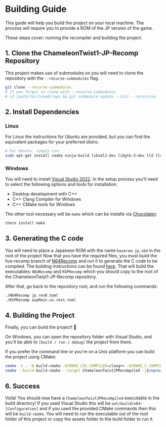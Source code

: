 # Building Guide

This guide will help you build the project on your local machine. The process will require you to provide a ROM of the JP version of the game.

These steps cover: running the recompiler and building the project.

## 1. Clone the ChameleonTwist1-JP-Recomp Repository
This project makes use of submodules so you will need to clone the repository with the `--recurse-submodules` flag.

```bash
git clone --recurse-submodules
# if you forgot to clone with --recurse-submodules
# cd /path/to/cloned/repo && git submodule update --init --recursive
```

## 2. Install Dependencies

### Linux
For Linux the instructions for Ubuntu are provided, but you can find the equivalent packages for your preferred distro.

```bash
# For Ubuntu, simply run:
sudo apt-get install cmake ninja-build libsdl2-dev libgtk-3-dev lld llvm clang
```

### Windows
You will need to install [Visual Studio 2022](https://visualstudio.microsoft.com/downloads/).
In the setup process you'll need to select the following options and tools for installation:
- Desktop development with C++
- C++ Clang Compiler for Windows
- C++ CMake tools for Windows

The other tool necessary will be `make` which can be installe via [Chocolatey](https://chocolatey.org/):
```bash
choco install make
```

## 3. Generating the C code

You will need to place a Japanese ROM with the name `baserom.jp.z64` in the root of the project
Now that you have the required files, you must build the live-recomp branch of [N64Recomp](https://github.com/N64Recomp/N64Recomp/tree/live-recomp) and run it to generate the C code to be compiled. The building instructions can be found [here](https://github.com/Mr-Wiseguy/N64Recomp?tab=readme-ov-file#building). That will build the executables: `N64Recomp` and `RSPRecomp` which you should copy to the root of the ChameleonTwist1-JP-Recomp repository.

After that, go back to the repository root, and run the following commands:
```bash
./N64Recomp jp.rev0.toml
./RSPRecomp aspMain.us.rev1.toml
```

## 4. Building the Project

Finally, you can build the project! :rocket:

On Windows, you can open the repository folder with Visual Studio, and you'll be able to `[build / run / debug]` the project from there.

If you prefer the command line or you're on a Unix platform you can build the project using CMake:

```bash
cmake -S . -B build-cmake -DCMAKE_CXX_COMPILER=clang++ -DCMAKE_C_COMPILER=clang -G Ninja -DCMAKE_BUILD_TYPE=Release # or Debug if you want to debug
cmake --build build-cmake --target ChameleonTwistJPRecompiled -j$(nproc) --config Release # or Debug
```

## 6. Success

Voilà! You should now have a `ChameleonTwistJPRecompiled` executable in the build directory! If you used Visual Studio this will be `out/build/x64-[Configuration]` and if you used the provided CMake commands then this will be `build-cmake`. You will need to run the executable out of the root folder of this project or copy the assets folder to the build folder to run it.
